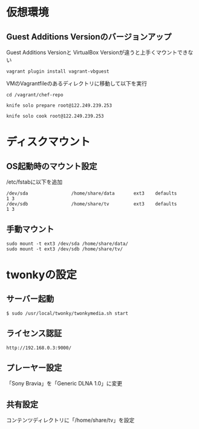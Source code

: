 
# 仮想環境

## Guest Additions Versionのバージョンアップ

Guest Additions Versionと
VirtualBox Versionが違うと上手くマウントできない

```
vagrant plugin install vagrant-vbguest
```

VMのVagrantfileのあるディレクトリに移動して以下を実行

```
cd /vagrant/chef-repo
```

```
knife solo prepare root@122.249.239.253
```

```
knife solo cook root@122.249.239.253
```

# ディスクマウント

## OS起動時のマウント設定

/etc/fstabに以下を追加

```
/dev/sda                /home/share/data       ext3    defaults        1 3
/dev/sdb                /home/share/tv         ext3    defaults        1 3
```

## 手動マウント
```
sudo mount -t ext3 /dev/sda /home/share/data/
sudo mount -t ext3 /dev/sdb /home/share/tv/
```

# twonkyの設定

## サーバー起動
```
$ sudo /usr/local/twonky/twonkymedia.sh start
```

## ライセンス認証
```
http://192.168.0.3:9000/
```

## プレーヤー設定

「Sony Bravia」を「Generic DLNA 1.0」に変更

## 共有設定

コンテンツディレクトリに「/home/share/tv」を設定



